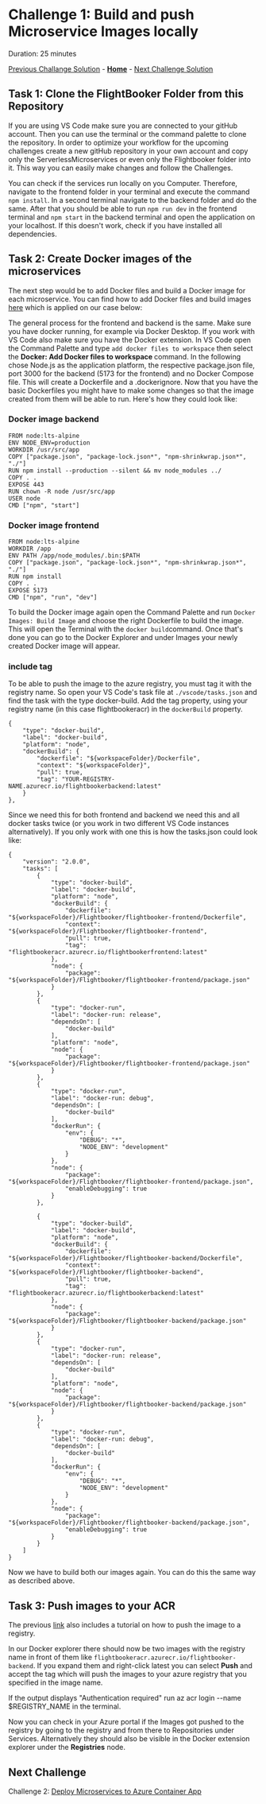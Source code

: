 # Challenge 1: Build and push Microservice Images locally

Duration: 25 minutes

[Previous Challange Solution](./00-Getting-started-solution.md) - **[Home](../README.md)** - [Next Challenge Solution](./02-Azure-Container-Apps-solution.md)

## Task 1: Clone the FlightBooker Folder from this Repository

If you are using VS Code make sure you are connected to your gitHub account.
Then you can use the terminal or the command palette to clone the repository.
In order to optimize your workflow for the upcoming challenges create a new gitHub repository in your own account and copy only the ServerlessMicroservices or even only the Flightbooker folder into it. This way you can easily make changes and follow the Challenges.

You can check if the services run locally on you Computer. Therefore, navigate to the frontend folder in your terminal and execute the command `npm install`. In a second terminal navigate to the backend folder and do the same. After that you should be able to run `npm run dev` in the frontend terminal and `npm start` in the backend terminal and open the application on your localhost. If this doesn't work, check if you have installed all dependencies.

## Task 2: Create Docker images of the microservices

The next step would be to add Docker files and build a Docker image for each microservice.
You can find how to add Docker files and build images [here](https://learn.microsoft.com/en-us/azure/developer/javascript/tutorial/tutorial-vscode-docker-node/tutorial-vscode-docker-node-04) which is applied on our case below:

The general process for the frontend and backend is the same. Make sure you have docker running, for example via Docker Desktop. If you work with VS Code also make sure you have the Docker extension. In VS Code open the Command Palette and type `add docker files to workspace` then select the <b>Docker: Add Docker files to workspace </b> command. In the following chose Node.js as the application platform, the respective package.json file, port 3000 for the backend (5173 for the frontend) and no Docker Compose file.
This will create a Dockerfile and a .dockerignore. Now that you have the basic Dockerfiles you might have to make some changes so that the image created from them will be able to run. Here's how they could look like:

### Docker image backend

```
FROM node:lts-alpine
ENV NODE_ENV=production
WORKDIR /usr/src/app
COPY ["package.json", "package-lock.json*", "npm-shrinkwrap.json*", "./"]
RUN npm install --production --silent && mv node_modules ../
COPY . .
EXPOSE 443
RUN chown -R node /usr/src/app
USER node
CMD ["npm", "start"]
```

### Docker image frontend

```
FROM node:lts-alpine
WORKDIR /app
ENV PATH /app/node_modules/.bin:$PATH
COPY ["package.json", "package-lock.json*", "npm-shrinkwrap.json*", "./"]
RUN npm install
COPY . .
EXPOSE 5173
CMD ["npm", "run", "dev"]
```

To build the Docker image again open the Command Palette and run `Docker Images: Build Image` and choose the right Dockerfile to build the image. This will open the Terminal with the `docker build`command. Once that's done you can go to the Docker Explorer and under Images your newly created Docker image will appear.

### include tag

To be able to push the image to the azure registry, you must tag it with the registry name. So open your VS Code's task file at `./vscode/tasks.json` and find the task with the type docker-build. Add the tag property, using your registry name (in this case flightbookeracr) in the `dockerBuild` property.

```
{
    "type": "docker-build",
    "label": "docker-build",
    "platform": "node",
    "dockerBuild": {
        "dockerfile": "${workspaceFolder}/Dockerfile",
        "context": "${workspaceFolder}",
        "pull": true,
        "tag": "YOUR-REGISTRY-NAME.azurecr.io/flightbookerbackend:latest"
    }
},
```

Since we need this for both frontend and backend we need this and all docker tasks twice (or you work in two different VS Code instances alternatively). If you only work with one this is how the tasks.json could look like:

```
{
	"version": "2.0.0",
	"tasks": [
		{
			"type": "docker-build",
			"label": "docker-build",
			"platform": "node",
			"dockerBuild": {
				"dockerfile": "${workspaceFolder}/Flightbooker/flightbooker-frontend/Dockerfile",
				"context": "${workspaceFolder}/Flightbooker/flightbooker-frontend",
				"pull": true,
				"tag": "flightbookeracr.azurecr.io/flightbookerfrontend:latest"
			},
			"node": {
				"package": "${workspaceFolder}/Flightbooker/flightbooker-frontend/package.json"
			}
		},
		{
			"type": "docker-run",
			"label": "docker-run: release",
			"dependsOn": [
				"docker-build"
			],
			"platform": "node",
			"node": {
				"package": "${workspaceFolder}/Flightbooker/flightbooker-frontend/package.json"
			}
		},
		{
			"type": "docker-run",
			"label": "docker-run: debug",
			"dependsOn": [
				"docker-build"
			],
			"dockerRun": {
				"env": {
					"DEBUG": "*",
					"NODE_ENV": "development"
				}
			},
			"node": {
				"package": "${workspaceFolder}/Flightbooker/flightbooker-frontend/package.json",
				"enableDebugging": true
			}
		},

		{
			"type": "docker-build",
			"label": "docker-build",
			"platform": "node",
			"dockerBuild": {
				"dockerfile": "${workspaceFolder}/Flightbooker/flightbooker-backend/Dockerfile",
				"context": "${workspaceFolder}/Flightbooker/flightbooker-backend",
				"pull": true,
				"tag": "flightbookeracr.azurecr.io/flightbookerbackend:latest"
			},
			"node": {
				"package": "${workspaceFolder}/Flightbooker/flightbooker-backend/package.json"
			}
		},
		{
			"type": "docker-run",
			"label": "docker-run: release",
			"dependsOn": [
				"docker-build"
			],
			"platform": "node",
			"node": {
				"package": "${workspaceFolder}/Flightbooker/flightbooker-backend/package.json"
			}
		},
		{
			"type": "docker-run",
			"label": "docker-run: debug",
			"dependsOn": [
				"docker-build"
			],
			"dockerRun": {
				"env": {
					"DEBUG": "*",
					"NODE_ENV": "development"
				}
			},
			"node": {
				"package": "${workspaceFolder}/Flightbooker/flightbooker-backend/package.json",
				"enableDebugging": true
			}
		}
	]
}
```

Now we have to build both our images again. You can do this the same way as described above.

## Task 3: Push images to your ACR

The previous [link](https://learn.microsoft.com/en-us/azure/developer/javascript/tutorial/tutorial-vscode-docker-node/tutorial-vscode-docker-node-04) also includes a tutorial on how to push the image to a registry.

In our Docker explorer there should now be two images with the registry name in front of them like `flightbookeracr.azurecr.io/flightbooker-backend`. If you expand them and right-click latest you can select <b>Push</b> and accept the tag which will push the images to your azure registry that you specified in the image name.

If the output displays "Authentication required" run az acr login --name $REGISTRY_NAME in the terminal.

Now you can check in your Azure portal if the Images got pushed to the registry by going to the registry and from there to Repositories under Services. Alternatively they should also be visible in the Docker extension explorer under the <b>Registries</b> node.

## Next Challenge

Challenge 2: [Deploy Microservices to Azure Container App](./Challenges/02-Azure-Container-Apps.md)
